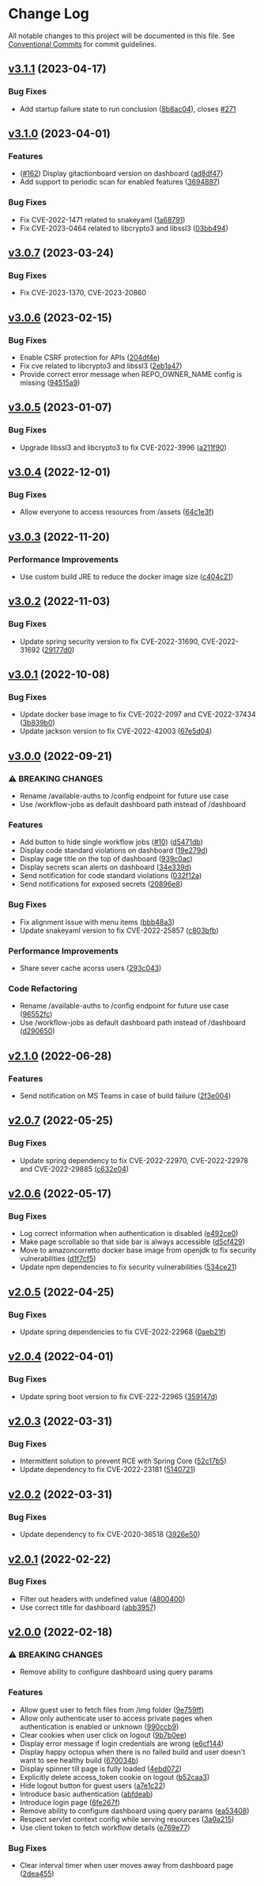 # Change Log

All notable changes to this project will be documented in this file.
See [Conventional Commits](https://conventionalcommits.org) for commit guidelines.

## [v3.1.1](https://github.com/otto-de/gitactionboard/compare/v3.1.0...v3.1.1) (2023-04-17)

### Bug Fixes

- Add startup failure state to run conclusion ([8b8ac04](https://github.com/otto-de/gitactionboard/commit/8b8ac046faa0b9df12e2954eea76de7679e84328)), closes [#271](https://github.com/otto-de/gitactionboard/issues/271)

## [v3.1.0](https://github.com/otto-de/gitactionboard/compare/v3.0.7...v3.1.0) (2023-04-01)

### Features

- ([#162](https://github.com/otto-de/gitactionboard/issues/162)) Display gitactionboard version on dashboard ([ad8df47](https://github.com/otto-de/gitactionboard/commit/ad8df47715e951c61f2f61215754775cd1f38d06))
- Add support to periodic scan for enabled features ([3694887](https://github.com/otto-de/gitactionboard/commit/36948878be0b3fc3afc40b8ebbc9612e63de05cc))

### Bug Fixes

- Fix CVE-2022-1471 related to snakeyaml ([1a68791](https://github.com/otto-de/gitactionboard/commit/1a687912c15593ebd6fc8e4d1c741b6fc6f131b5))
- Fix CVE-2023-0464 related to libcrypto3 and libssl3 ([03bb494](https://github.com/otto-de/gitactionboard/commit/03bb494f251d1201a01eedc9380b44fa737e817b))

## [v3.0.7](https://github.com/otto-de/gitactionboard/compare/v3.0.6...v3.0.7) (2023-03-24)

### Bug Fixes

- Fix CVE-2023-1370, CVE-2023-20860

## [v3.0.6](https://github.com/otto-de/gitactionboard/compare/v3.0.5...v3.0.6) (2023-02-15)

### Bug Fixes

- Enable CSRF protection for APIs ([204df4e](https://github.com/otto-de/gitactionboard/commit/204df4e66286af23a585f371c504feae245ba4e5))
- Fix cve related to libcrypto3 and libssl3 ([2eb1a47](https://github.com/otto-de/gitactionboard/commit/2eb1a47215f8305a49089b6c229dcce9bf4dee1c))
- Provide correct error message when REPO_OWNER_NAME config is missing ([94515a9](https://github.com/otto-de/gitactionboard/commit/94515a9074d49e4ef280cf4cbde31de4b75e5784))

## [v3.0.5](https://github.com/otto-de/gitactionboard/compare/v3.0.4...v3.0.5) (2023-01-07)

### Bug Fixes

- Upgrade libssl3 and libcrypto3 to fix CVE-2022-3996 ([a211f90](https://github.com/otto-de/gitactionboard/commit/a211f90f2191a5f6ee93bc6c3b8cd7aca5997cae))

## [v3.0.4](https://github.com/otto-de/gitactionboard/compare/v3.0.3...v3.0.4) (2022-12-01)

### Bug Fixes

- Allow everyone to access resources from /assets ([64c1e3f](https://github.com/otto-de/gitactionboard/commit/64c1e3f680e56335da8d4dc828fa0d5166a4d48a))

## [v3.0.3](https://github.com/otto-de/gitactionboard/compare/v3.0.2...v3.0.3) (2022-11-20)

### Performance Improvements

- Use custom build JRE to reduce the docker image size ([c404c21](https://github.com/otto-de/gitactionboard/commit/c404c2161e17bbbc49864a164cfe992775499aa0))

## [v3.0.2](https://github.com/otto-de/gitactionboard/compare/v3.0.1...v3.0.2) (2022-11-03)

### Bug Fixes

- Update spring security version to fix CVE-2022-31690, CVE-2022-31692 ([29177d0](https://github.com/otto-de/gitactionboard/commit/29177d059ebc2b989fe01e608e31a770fc0daa71))

## [v3.0.1](https://github.com/otto-de/gitactionboard/compare/v3.0.0...v3.0.1) (2022-10-08)

### Bug Fixes

- Update docker base image to fix CVE-2022-2097 and CVE-2022-37434 ([3b839b0](https://github.com/otto-de/gitactionboard/commit/3b839b0cb0834b8ccc9444b37e70952763bbd9ca))
- Update jackson version to fix CVE-2022-42003 ([67e5d04](https://github.com/otto-de/gitactionboard/commit/67e5d0426e7e1eb7bcb14c6c94df301f34622014))

## [v3.0.0](https://github.com/otto-de/gitactionboard/compare/v2.1.0...v3.0.0) (2022-09-21)

### ⚠ BREAKING CHANGES

- Rename /available-auths to /config endpoint for future use case
- Use /workflow-jobs as default dashboard path instead of /dashboard

### Features

- Add button to hide single workflow jobs ([#10](https://github.com/otto-de/gitactionboard/issues/10)) ([d5471db](https://github.com/otto-de/gitactionboard/commit/d5471db798db2c008d04e2b3aca775f3e32bf371))
- Display code standard violations on dashboard ([19e279d](https://github.com/otto-de/gitactionboard/commit/19e279d41d9f381875e92e93aad9d4e7d5bb8ad9))
- Display page title on the top of dashboard ([939c0ac](https://github.com/otto-de/gitactionboard/commit/939c0aca3990de0f1ac8b3d3f571e10f292a739f))
- Display secrets scan alerts on dashboard ([34e339d](https://github.com/otto-de/gitactionboard/commit/34e339d7ebda231f81de5c4f6c08080c700c4316))
- Send notification for code standard violations ([032f12a](https://github.com/otto-de/gitactionboard/commit/032f12af437b6874e4aca0fa40a6dce0fbea414a))
- Send notifications for exposed secrets ([20896e8](https://github.com/otto-de/gitactionboard/commit/20896e8008f99e7087afeb32c3655a5c1119380d))

### Bug Fixes

- Fix alignment issue with menu items ([bbb48a3](https://github.com/otto-de/gitactionboard/commit/bbb48a3d0d19b581b8b354654e0a60e7e8cd82b0))
- Update snakeyaml version to fix CVE-2022-25857 ([c803bfb](https://github.com/otto-de/gitactionboard/commit/c803bfb244ec6d55a720ea6060237d5aefdfd9c8))

### Performance Improvements

- Share sever cache acorss users ([293c043](https://github.com/otto-de/gitactionboard/commit/293c04337096922e5ec154f73e7c2631a4379bd8))

### Code Refactoring

- Rename /available-auths to /config endpoint for future use case ([96552fc](https://github.com/otto-de/gitactionboard/commit/96552fc09d385d4c0a304a43cc90b63fc0a91109))
- Use /workflow-jobs as default dashboard path instead of /dashboard ([d290650](https://github.com/otto-de/gitactionboard/commit/d290650eef9d116d041ab943e07a67e90e147191))

## [v2.1.0](https://github.com/otto-de/gitactionboard/compare/v2.0.7...v2.1.0) (2022-06-28)

### Features

- Send notification on MS Teams in case of build failure ([2f3e004](https://github.com/otto-de/gitactionboard/commit/2f3e0046cdf7df6ee19a802cf8ced2e5c607447a))

## [v2.0.7](https://github.com/otto-de/gitactionboard/compare/v2.0.6...v2.0.7) (2022-05-25)

### Bug Fixes

- Update spring dependency to fix CVE-2022-22970, CVE-2022-22978 and CVE-2022-29885 ([c632e04](https://github.com/otto-de/gitactionboard/commit/c632e0415ddb2dc9f968c6e1204feb9fa1ae48e3))

## [v2.0.6](https://github.com/otto-de/gitactionboard/compare/v2.0.5...v2.0.6) (2022-05-17)

### Bug Fixes

- Log correct information when authentication is disabled ([e492ce0](https://github.com/otto-de/gitactionboard/commit/e492ce0f7bd9b34141129fe012eeea6e0d750abb))
- Make page scrollable so that side bar is always accessible ([d5cf429](https://github.com/otto-de/gitactionboard/commit/d5cf4298bf3b10c5200d2fb230f1895e263f5faa))
- Move to amazoncorretto docker base image from openjdk to fix security vulnerabilities ([d1f7cf5](https://github.com/otto-de/gitactionboard/commit/d1f7cf5e133d514f6b64453a485851a26e4109d5))
- Update npm dependencies to fix security vulnerabilities ([534ce21](https://github.com/otto-de/gitactionboard/commit/534ce210555f3ad4b86dd5da0107e32aba8791dd))

## [v2.0.5](https://github.com/otto-de/gitactionboard/compare/v2.0.4...v2.0.5) (2022-04-25)

### Bug Fixes

- Update spring dependencies to fix CVE-2022-22968 ([0aeb21f](https://github.com/otto-de/gitactionboard/commit/0aeb21f9c0e99ea6308d9493c3f2b4a39d930f4c))

## [v2.0.4](https://github.com/otto-de/gitactionboard/compare/v2.0.3...v2.0.4) (2022-04-01)

### Bug Fixes

- Update spring boot version to fix CVE-222-22965 ([359147d](https://github.com/otto-de/gitactionboard/commit/359147dcbe97a83727ee3f9ccf16eb9b901f8434))

## [v2.0.3](https://github.com/otto-de/gitactionboard/compare/v2.0.2...v2.0.3) (2022-03-31)

### Bug Fixes

- Intermittent solution to prevent RCE with Spring Core ([52c17b5](https://github.com/otto-de/gitactionboard/commit/52c17b5220769b721058967ee723140067d9f708))
- Update dependency to fix CVE-2022-23181 ([5140721](https://github.com/otto-de/gitactionboard/commit/514072123190105fab84cbbbd30dc5b04a182744))

## [v2.0.2](https://github.com/otto-de/gitactionboard/compare/v2.0.1...v2.0.2) (2022-03-31)

### Bug Fixes

- Update dependency to fix CVE-2020-36518 ([3926e50](https://github.com/otto-de/gitactionboard/commit/3926e505b027b0bc5677b84ae1cab54bbdbe8bc0))

## [v2.0.1](https://github.com/otto-de/gitactionboard/compare/v2.0.0...v2.0.1) (2022-02-22)

### Bug Fixes

- Filter out headers with undefined value ([4800400](https://github.com/otto-de/gitactionboard/commit/4800400e284094744a9a0c124b1aa568b19fe5c4))
- Use correct title for dashboard ([abb3957](https://github.com/otto-de/gitactionboard/commit/abb3957ea389f9783cec8839684c70156a66b79a))

## [v2.0.0](https://github.com/otto-de/gitactionboard/compare/v1.1.2...v2.0.0) (2022-02-18)

### ⚠ BREAKING CHANGES

- Remove ability to configure dashboard using query params

### Features

- Allow guest user to fetch files from /img folder ([9e759ff](https://github.com/otto-de/gitactionboard/commit/9e759ffa74d1933b1fd3425995b052124d2a8393))
- Allow only authenticate user to access private pages when authentication is enabled or unknown ([990ccb9](https://github.com/otto-de/gitactionboard/commit/990ccb9e74c286fc6106c7c2a9971ab74c3004a4))
- Clear cookies when user click on logout ([9b7b0ee](https://github.com/otto-de/gitactionboard/commit/9b7b0ee19289e2c4fd6fb798fe7758e4809477ca))
- Display error message if login credentials are wrong ([e6cf144](https://github.com/otto-de/gitactionboard/commit/e6cf144af403e3681afcd490cd01ea9f2150dee3))
- Display happy octopus when there is no failed build and user doesn't want to see healthy build ([670034b](https://github.com/otto-de/gitactionboard/commit/670034b5a865a640a0cb14f51e327f6fcacbdeac))
- Display spinner till page is fully loaded ([4ebd072](https://github.com/otto-de/gitactionboard/commit/4ebd0726c80b276b7d4b991c61ca7841f6d4697b))
- Explicitly delete access_token cookie on logout ([b52caa3](https://github.com/otto-de/gitactionboard/commit/b52caa3e7b0c2bbdee4d300cfca8b20eeffda10c))
- Hide logout button for guest users ([a7e1c22](https://github.com/otto-de/gitactionboard/commit/a7e1c22c13b1de30bfa1046bbea637534079458a))
- Introduce basic authentication ([abfdeab](https://github.com/otto-de/gitactionboard/commit/abfdeabdae2caff3544748716cdc4e30c14abe8b))
- Introduce login page ([6fe267f](https://github.com/otto-de/gitactionboard/commit/6fe267f26689415d4eec8293251680e44813feca))
- Remove ability to configure dashboard using query params ([ea53408](https://github.com/otto-de/gitactionboard/commit/ea5340810820205648f60d0a4c305c6f1577e259))
- Respect servlet context config while serving resources ([3a0a215](https://github.com/otto-de/gitactionboard/commit/3a0a21589f6bd6f8e848d534e0289beed7bbaa5b))
- Use client token to fetch workflow details ([e769e77](https://github.com/otto-de/gitactionboard/commit/e769e77bbf9e0e3e4e812f8a6bf1d80616f587d3))

### Bug Fixes

- Clear interval timer when user moves away from dashboard page ([2dea455](https://github.com/otto-de/gitactionboard/commit/2dea455a0db46305a7bf0ab5aab89495713f03e9))
